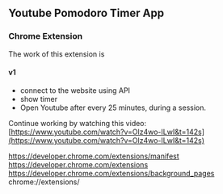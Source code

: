 ## Youtube Pomodoro Timer App
### Chrome Extension

The work of this extension is

#### v1
* connect to the website using API
* show timer
* Open Youtube after every 25 minutes, during a session.


Continue working by watching this video: [https://www.youtube.com/watch?v=Olz4wo-ILwI&t=142s](https://www.youtube.com/watch?v=Olz4wo-ILwI&t=142s)

https://developer.chrome.com/extensions/manifest
https://developer.chrome.com/extensions
https://developer.chrome.com/extensions/background_pages
chrome://extensions/